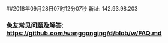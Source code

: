 ##2018年09月28日07时12分07秒 新址: 142.93.98.203
### 兔友常见问题及解答: https://github.com/wanggonging/d/blob/w/FAQ.md
